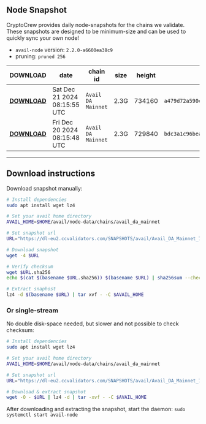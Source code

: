 ## Node Snapshot
CryptoCrew provides daily node-snapshots for the chains we validate. These snapshots are designed to be minimum-size and can be used to quickly sync your own node!  
 
- `avail-node` version: `2.2.0-a6600ea38c9`
- pruning: `pruned 256`
 
| DOWNLOAD | date | chain id | size | height | checksum |
| -------- | ---- | -------- | ---- | ------ | -------- |
| **[DOWNLOAD](https://dl-eu2.ccvalidators.com/SNAPSHOTS/avail/Avail_DA_Mainnet_734160.tar.lz4)** | Sat Dec 21 2024 08:15:55 UTC | `Avail DA Mainnet` | 2.3G | 734160 | `a479d72a590e41f3a4aa6226d1c44a54c3eded0b0a984712907c0291ca6682ae` |
| **[DOWNLOAD](https://dl-eu2.ccvalidators.com/SNAPSHOTS/avail/Avail_DA_Mainnet_729840.tar.lz4)** | Fri Dec 20 2024 08:15:48 UTC | `Avail DA Mainnet` | 2.3G | 729840 | `bdc3a1c96beadb5932384f89ab473dc0c9db2cd9b58ade8f3b8efd76a16acd5a` |
---

## Download instructions
Download snapshot manually:
```sh
# Install dependencies
sudo apt install wget lz4

# Set your avail home directory
AVAIL_HOME=$HOME/avail/node-data/chains/avail_da_mainnet

# Set snapshot url
URL="https://dl-eu2.ccvalidators.com/SNAPSHOTS/avail/Avail_DA_Mainnet_734160.tar.lz4"

# Download snapshot
wget -4 $URL

# Verify checksum
wget $URL.sha256
echo $(cat $(basename $URL.sha256)) $(basename $URL) | sha256sum --check

# Extract snaphost
lz4 -d $(basename $URL) | tar xvf - -C $AVAIL_HOME
```

### Or single-stream
No double disk-space needed, but slower and not possible to check checksum:
```sh
# Install dependencies
sudo apt install wget lz4

# Set your avail home directory
AVAIL_HOME=$HOME/avail/node-data/chains/avail_da_mainnet

# Set snapshot url
URL="https://dl-eu2.ccvalidators.com/SNAPSHOTS/avail/Avail_DA_Mainnet_734160.tar.lz4"

# Download & extract snapshot
wget -O - $URL | lz4 -d | tar -xvf - -C $AVAIL_HOME
```

After downloading and extracting the snapshot, start the daemon: `sudo systemctl start avail-node`
